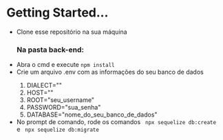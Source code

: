 <h1>Getting Started...</h1>


<ul>
    <li>Clone esse repositório na sua máquina</li>
    <h3>Na pasta back-end:</h3>
    <li>Abra o cmd e execute <code>npm install</code></li>
    <li>Crie um arquivo .env com as informações do seu banco de dados</li>
        <ol>
            <li>DIALECT=""</li>
            <li>HOST=""</li>
            <li>ROOT="seu_username"</li>
            <li>PASSWORD="sua_senha"</li>
            <li>DATABASE="nome_do_seu_banco_de_dados"</li>
        </ol>
    <li>No prompt de comando, rode os comandos <code> npx sequelize db:create </code> e <code> npx sequelize db:migrate </code></li>
    </ul>
